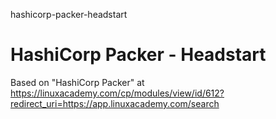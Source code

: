hashicorp-packer-headstart
# HashiCorp Packer - Headstart

Based on "HashiCorp Packer" at https://linuxacademy.com/cp/modules/view/id/612?redirect_uri=https://app.linuxacademy.com/search

